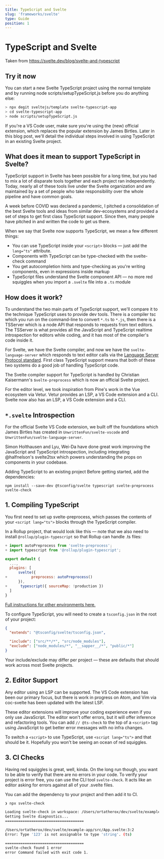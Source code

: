 ```yaml
---
title: TypeScript and Svelte
slug: 'frameworks/svelte'
type: Guide
position: 1
---
```


# TypeScript and Svelte

Taken from https://svelte.dev/blog/svelte-and-typescript

## Try it now

You can start a new Svelte TypeScript project using the normal template and by running node scripts/setupTypeScript.js before you do anything else:

```sh
> npx degit sveltejs/template svelte-typescript-app
> cd svelte-typescript-app
> node scripts/setupTypeScript.js
```

If you're a VS Code user, make sure you're using the (new) official extension, which replaces the popular extension by James Birtles. Later in this blog post, we'll detail the individual steps involved in using TypeScript in an existing Svelte project.

## What does it mean to support TypeScript in Svelte?

TypeScript support in Svelte has been possible for a long time, but you had to mix a lot of disparate tools together and each project ran independently. Today, nearly all of these tools live under the Svelte organization and are maintained by a set of people who take responsibility over the whole pipeline and have common goals.

A week before COVID was declared a pandemic, I pitched a consolidation of the best Svelte tools and ideas from similar dev-ecosystems and provided a set of steps to get first class TypeScript support. Since then, many people have pitched in and written the code to get us there.

When we say that Svelte now supports TypeScript, we mean a few different things:

- You can use TypeScript inside your `<script>` blocks — just add the `lang="ts"` attribute.
- Components with TypeScript can be type-checked with the svelte-check command
- You get autocompletion hints and type-checking as you're writing components, even in expressions inside markup
- TypeScript files understand the Svelte component API — no more red squiggles when you import a `.svelte` file into a `.ts` module

## How does it work?

To understand the two main parts of TypeScript support, we'll compare it to the technique TypeScript uses to provide dev tools.
There is a compiler tsc which you run on the command-line to convert `*.ts` to `*.js`, then there is a TSServer which is a node API that responds to requests from text editors.
The TSServer is what provides all the JavaScript and TypeScript realtime introspection for editors while coding, and it has most of the compiler's code inside it.

For Svelte, we have the Svelte compiler, and now we have the `svelte-language-server` which responds to text editor calls via the [Language Server Protocol standard](https://microsoft.github.io//language-server-protocol/overviews/lsp/overview/).
First class TypeScript support means that both of these two systems do a good job of handling TypeScript code.

The Svelte compiler support for TypeScript is handled by Christian Kaisermann's s`velte-preprocess` which is now an official Svelte project.

For the editor level, we took inspiration from Pine's work in the Vue ecosystem via Vetur.
Vetur provides an LSP, a VS Code extension and a CLI.
Svelte now also has an LSP, a VS Code extension and a CLI.

## `*.svelte` Introspection

For the official Svelte VS Code extension, we built off the foundations which James Birtles has created in `UnwrittenFun/svelte-vscode` and `UnwrittenFun/svelte-language-server`.

Simon Holthausen and Lyu, Wei-Da have done great work improving the JavaScript and TypeScript introspection, including integrating @halfnelson's svelte2tsx which powers understanding the props on components in your codebase.

Adding TypeScript to an existing project
Before getting started, add the dependencies:

`npm install --save-dev @tsconfig/svelte typescript svelte-preprocess svelte-check`

## 1. Compiling TypeScript

You first need to set up svelte-preprocess, which passes the contents of your `<script lang="ts">` blocks through the TypeScript compiler.

In a Rollup project, that would look like this — note that we also need to install `@rollup/plugin-typescript` so that Rollup can handle .ts files:

```js {1,2,8,10}
+ import autoPreprocess from 'svelte-preprocess';
+ import typescript from '@rollup/plugin-typescript';

export default {
  ...,
  plugins: [
      svelte({
+           preprocess: autoPreprocess()
      }),
+      typescript({ sourceMap: !production })
  ]
}
```

[Full instructions for other environments here.](https://github.com/sveltejs/svelte-preprocess#usage)

To configure TypeScript, you will need to create a `tsconfig.json` in the root of your project:

```json
{
  "extends": "@tsconfig/svelte/tsconfig.json",

  "include": ["src/**/*", "src/node_modules"],
  "exclude": ["node_modules/*", "__sapper__/*", "public/*"]
}
```

Your include/exclude may differ per project — these are defaults that should work across most Svelte projects.

## 2. Editor Support

Any editor using an LSP can be supported. The VS Code extension has been our primary focus, but there is work in progress on Atom, and Vim via coc-svelte has been updated with the latest LSP.

These editor extensions will improve your coding experience even if you only use JavaScript.
The editor won't offer errors, but it will offer inference and refactoring tools. You can add `// @ts-check` to the top of a `<script>` tag using JavaScript to get better error messages with no infra changes.

To switch a `<script>` to use TypeScript, use `<script lang="ts">` and that should be it.
Hopefully you won't be seeing an ocean of red squiggles.

## 3. CI Checks

Having red squiggles is great, well, kinda.
On the long run though, you want to be able to verify that there are no errors in your code.
To verify your project is error free, you can use the CLI tool `svelte-check`. It acts like an editor asking for errors against all of your .svelte files.

You can add the dependency to your project and then add it to CI.

```sh
❯ npx svelte-check

Loading svelte-check in workspace: /Users/ortatherox/dev/svelte/example-app
Getting Svelte diagnostics...
====================================

/Users/ortatherox/dev/svelte/example-app/src/App.svelte:3:2
Error: Type '123' is not assignable to type 'string'. (ts)

====================================
svelte-check found 1 error
error Command failed with exit code 1.

```
